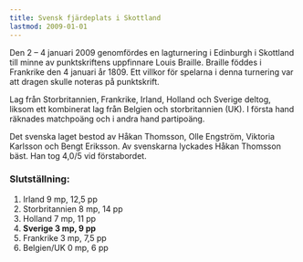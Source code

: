 ```yaml
---
title: Svensk fjärdeplats i Skottland
lastmod: 2009-01-01
---
```


Den 2 – 4 januari 2009 genomfördes en lagturnering i Edinburgh i Skottland till minne av punktskriftens uppfinnare Louis Braille. Braille föddes i Frankrike den 4 januari år 1809. Ett villkor för spelarna i denna turnering var att dragen skulle noteras på punktskrift.

Lag från Storbritannien, Frankrike, Irland, Holland och Sverige deltog, liksom ett kombinerat lag från Belgien och storbritannien (UK). I första hand räknades matchpoäng och i andra hand partipoäng.

Det svenska laget bestod av Håkan Thomsson, Olle Engström, Viktoria Karlsson och Bengt Eriksson. Av svenskarna lyckades Håkan Thomsson bäst. Han tog 4,0/5 vid förstabordet.

### Slutställning: ###

1. Irland 9 mp, 12,5 pp
2. Storbritannien 8 mp, 14 pp
3. Holland 7 mp, 11 pp
4. **Sverige 3 mp, 9 pp**
5. Frankrike 3 mp, 7,5 pp
6. Belgien/UK 0 mp, 6 pp